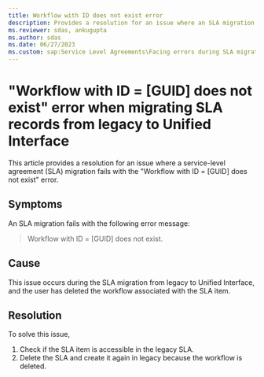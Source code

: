 ```yaml
---
title: Workflow with ID does not exist error
description: Provides a resolution for an issue where an SLA migration fails with the Workflow with ID = [GUID] does not exist error.
ms.reviewer: sdas, ankugupta
ms.author: sdas
ms.date: 06/27/2023
ms.custom: sap:Service Level Agreements\Facing errors during SLA migration
---
```

# "Workflow with ID = [GUID] does not exist" error when migrating SLA records from legacy to Unified Interface

This article provides a resolution for an issue where a service-level agreement (SLA) migration fails with the "Workflow with ID = [GUID] does not exist" error.

## Symptoms

An SLA migration fails with the following error message:

> Workflow with ID = [GUID] does not exist.

## Cause

This issue occurs during the SLA migration from legacy to Unified Interface, and the user has deleted the workflow associated with the SLA item.

## Resolution

To solve this issue,

1. Check if the SLA item is accessible in the legacy SLA.
2. Delete the SLA and create it again in legacy because the workflow is deleted.
